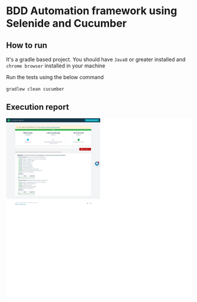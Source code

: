 # BDD Automation framework using Selenide and Cucumber

## How to run

It's a gradle based project. You should have `Java8` or greater installed and `chrome browser` installed in your machine

Run the tests using the below command

`gradlew clean cucumber` 

## Execution report

![Execution Report](sample-report/execution-report.png "Execution report")
